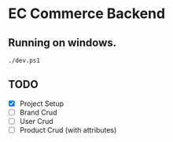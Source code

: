 # EC Commerce Backend
## Running on windows.
```./dev.ps1```

## TODO

- [x] Project Setup
- [ ] Brand Crud
- [ ] User Crud
- [ ] Product Crud (with attributes)